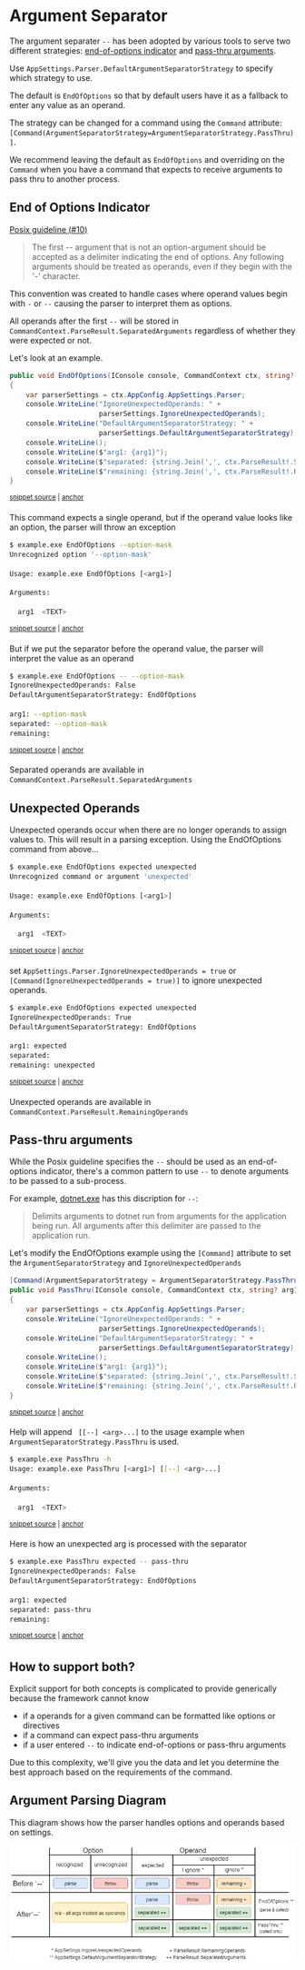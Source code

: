 # Argument Separator

The argument separater `--` has been adopted by various tools to serve two different strategies: [end-of-options indicator](#end-of-options-indicator) and [pass-thru arguments](#pass-thru-arguments).

Use `AppSettings.Parser.DefaultArgumentSeparatorStrategy` to specify which strategy to use.

The default is `EndOfOptions` so that by default users have it as a fallback to enter any value as an operand.

The strategy can be changed for a command using the `Command` attribute: `[Command(ArgumentSeparatorStrategy=ArgumentSeparatorStrategy.PassThru)]`.

We recommend leaving the default as `EndOfOptions` and overriding on the `Command` when you have a command that expects to receive arguments to pass thru to another process.

## End of Options Indicator

[Posix guideline (#10)](https://pubs.opengroup.org/onlinepubs/9699919799/basedefs/V1_chap12.html#tag_12_02) 

> The first -- argument that is not an option-argument should be accepted as a delimiter indicating the end of options. Any following arguments should be treated as operands, even if they begin with the '-' character.

This convention was created to handle cases where operand values begin with `-` or `--` causing the parser to interpret them as options.

All operands after the first ` -- ` will be stored in `CommandContext.ParseResult.SeparatedArguments` regardless of whether they were expected or not.

Let's look at an example.

<!-- snippet: argument_separator_end_of_options -->
<a id='snippet-argument_separator_end_of_options'></a>
```c#
public void EndOfOptions(IConsole console, CommandContext ctx, string? arg1)
{
    var parserSettings = ctx.AppConfig.AppSettings.Parser;
    console.WriteLine("IgnoreUnexpectedOperands: " + 
                      parserSettings.IgnoreUnexpectedOperands);
    console.WriteLine("DefaultArgumentSeparatorStrategy: " + 
                      parserSettings.DefaultArgumentSeparatorStrategy);
    console.WriteLine();
    console.WriteLine($"arg1: {arg1}");
    console.WriteLine($"separated: {string.Join(',', ctx.ParseResult!.SeparatedArguments)}");
    console.WriteLine($"remaining: {string.Join(',', ctx.ParseResult!.RemainingOperands)}");
}
```
<sup><a href='https://github.com/bilal-fazlani/commanddotnet/blob/master/CommandDotNet.DocExamples/Arguments/Values/Argument_Separator.cs#L20-L33' title='Snippet source file'>snippet source</a> | <a href='#snippet-argument_separator_end_of_options' title='Start of snippet'>anchor</a></sup>
<!-- endSnippet -->

This command expects a single operand, but if the operand value looks like an option, the parser will throw an exception

<!-- snippet: argument_separator_end_of_options_option_mask_no_separator -->
<a id='snippet-argument_separator_end_of_options_option_mask_no_separator'></a>
```bash
$ example.exe EndOfOptions --option-mask
Unrecognized option '--option-mask'

Usage: example.exe EndOfOptions [<arg1>]

Arguments:

  arg1  <TEXT>
```
<sup><a href='https://github.com/bilal-fazlani/commanddotnet/blob/master/CommandDotNet.DocExamples/BashSnippets/argument_separator_end_of_options_option_mask_no_separator.bash#L1-L10' title='Snippet source file'>snippet source</a> | <a href='#snippet-argument_separator_end_of_options_option_mask_no_separator' title='Start of snippet'>anchor</a></sup>
<!-- endSnippet -->

But if we put the separator before the operand value, the parser will interpret the value as an operand

<!-- snippet: argument_separator_end_of_options_option_mask_separator -->
<a id='snippet-argument_separator_end_of_options_option_mask_separator'></a>
```bash
$ example.exe EndOfOptions -- --option-mask
IgnoreUnexpectedOperands: False
DefaultArgumentSeparatorStrategy: EndOfOptions

arg1: --option-mask
separated: --option-mask
remaining:
```
<sup><a href='https://github.com/bilal-fazlani/commanddotnet/blob/master/CommandDotNet.DocExamples/BashSnippets/argument_separator_end_of_options_option_mask_separator.bash#L1-L9' title='Snippet source file'>snippet source</a> | <a href='#snippet-argument_separator_end_of_options_option_mask_separator' title='Start of snippet'>anchor</a></sup>
<!-- endSnippet -->


Separated operands are available in `CommandContext.ParseResult.SeparatedArguments`

## Unexpected Operands

Unexpected operands occur when there are no longer operands to assign values to. This will result in a parsing exception. Using the EndOfOptions command from above...

<!-- snippet: argument_separator_end_of_options_unexpected_operand -->
<a id='snippet-argument_separator_end_of_options_unexpected_operand'></a>
```bash
$ example.exe EndOfOptions expected unexpected
Unrecognized command or argument 'unexpected'

Usage: example.exe EndOfOptions [<arg1>]

Arguments:

  arg1  <TEXT>
```
<sup><a href='https://github.com/bilal-fazlani/commanddotnet/blob/master/CommandDotNet.DocExamples/BashSnippets/argument_separator_end_of_options_unexpected_operand.bash#L1-L10' title='Snippet source file'>snippet source</a> | <a href='#snippet-argument_separator_end_of_options_unexpected_operand' title='Start of snippet'>anchor</a></sup>
<!-- endSnippet -->

set `AppSettings.Parser.IgnoreUnexpectedOperands = true` or `[Command(IgnoreUnexpectedOperands = true)]` to ignore unexpected operands.

<!-- snippet: argument_separator_end_of_options_unexpected_operand_ignored -->
<a id='snippet-argument_separator_end_of_options_unexpected_operand_ignored'></a>
```bash
$ example.exe EndOfOptions expected unexpected
IgnoreUnexpectedOperands: True
DefaultArgumentSeparatorStrategy: EndOfOptions

arg1: expected
separated: 
remaining: unexpected
```
<sup><a href='https://github.com/bilal-fazlani/commanddotnet/blob/master/CommandDotNet.DocExamples/BashSnippets/argument_separator_end_of_options_unexpected_operand_ignored.bash#L1-L9' title='Snippet source file'>snippet source</a> | <a href='#snippet-argument_separator_end_of_options_unexpected_operand_ignored' title='Start of snippet'>anchor</a></sup>
<!-- endSnippet -->

Unexpected operands are available in `CommandContext.ParseResult.RemainingOperands`

## Pass-thru arguments

While the Posix guideline specifies the `--` should be used as an end-of-options indicator, there's a common pattern
to use `--` to denote arguments to be passed to a sub-process. 

For example, [dotnet.exe](https://docs.microsoft.com/en-us/dotnet/core/tools/dotnet-run#options) has this discription for `--`:

> Delimits arguments to dotnet run from arguments for the application being run. All arguments after this delimiter are passed to the application run.

Let's modify the EndOfOptions example using the `[Command]` attribute to set the `ArgumentSeparatorStrategy` and `IgnoreUnexpectedOperands`

<!-- snippet: argument_separator_pass_thru -->
<a id='snippet-argument_separator_pass_thru'></a>
```c#
[Command(ArgumentSeparatorStrategy = ArgumentSeparatorStrategy.PassThru)]
public void PassThru(IConsole console, CommandContext ctx, string? arg1)
{
    var parserSettings = ctx.AppConfig.AppSettings.Parser;
    console.WriteLine("IgnoreUnexpectedOperands: " +
                      parserSettings.IgnoreUnexpectedOperands);
    console.WriteLine("DefaultArgumentSeparatorStrategy: " +
                      parserSettings.DefaultArgumentSeparatorStrategy);
    console.WriteLine();
    console.WriteLine($"arg1: {arg1}");
    console.WriteLine($"separated: {string.Join(',', ctx.ParseResult!.SeparatedArguments)}");
    console.WriteLine($"remaining: {string.Join(',', ctx.ParseResult!.RemainingOperands)}");
}
```
<sup><a href='https://github.com/bilal-fazlani/commanddotnet/blob/master/CommandDotNet.DocExamples/Arguments/Values/Argument_Separator.cs#L35-L49' title='Snippet source file'>snippet source</a> | <a href='#snippet-argument_separator_pass_thru' title='Start of snippet'>anchor</a></sup>
<!-- endSnippet -->

Help will append ` [[--] <arg>...]` to the usage example when `ArgumentSeparatorStrategy.PassThru` is used.

<!-- snippet: argument_separator_pass_thru_help -->
<a id='snippet-argument_separator_pass_thru_help'></a>
```bash
$ example.exe PassThru -h
Usage: example.exe PassThru [<arg1>] [[--] <arg>...]

Arguments:

  arg1  <TEXT>
```
<sup><a href='https://github.com/bilal-fazlani/commanddotnet/blob/master/CommandDotNet.DocExamples/BashSnippets/argument_separator_pass_thru_help.bash#L1-L8' title='Snippet source file'>snippet source</a> | <a href='#snippet-argument_separator_pass_thru_help' title='Start of snippet'>anchor</a></sup>
<!-- endSnippet -->

Here is how an unexpected arg is processed with the separator

<!-- snippet: argument_separator_pass_thru_option_mask_separator -->
<a id='snippet-argument_separator_pass_thru_option_mask_separator'></a>
```bash
$ example.exe PassThru expected -- pass-thru
IgnoreUnexpectedOperands: False
DefaultArgumentSeparatorStrategy: EndOfOptions

arg1: expected
separated: pass-thru
remaining:
```
<sup><a href='https://github.com/bilal-fazlani/commanddotnet/blob/master/CommandDotNet.DocExamples/BashSnippets/argument_separator_pass_thru_option_mask_separator.bash#L1-L9' title='Snippet source file'>snippet source</a> | <a href='#snippet-argument_separator_pass_thru_option_mask_separator' title='Start of snippet'>anchor</a></sup>
<!-- endSnippet -->

## How to support both?

Explicit support for both concepts is complicated to provide generically because the framework cannot know

* if a operands for a given command can be formatted like options or directives
* if a command can expect pass-thru arguments 
* if a user entered `--` to indicate end-of-options or pass-thru arguments

Due to this complexity, we'll give you the data and let you determine the best approach based on the requirements of the command.

## Argument Parsing Diagram

This diagram shows how the parser handles options and operands based on settings.

![Argument Parse Behavior](./../diagrams/ArgumentParseBehavior.png)
